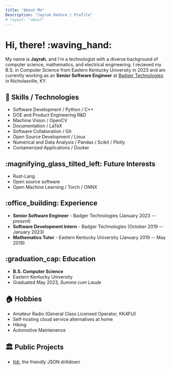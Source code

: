 ```yaml
---
title: "About Me"
Description: "Jayrah DeVore | Profile"
# layout: "about"
---
```


# Hi, there! :waving_hand:

My name is **Jayrah**, and I'm a technologist with a diverse background of
computer science, mathematics, and electrical engineering. I recieved my B.S. in
Computer Science from Eastern Kentucky University in 2023 and am currently
working as an **Senior Software Engineer** at
[Badger Technologies](https://badger-technologies.com) in Nicholasville, KY.

## :wrench: Skills / Technologies

- Software Development / Python / C++
- DOE and Product Engineering R&D
- Machine Vision / OpenCV
- Documentation / LaTeX
- Software Collaboration / Git
- Open Source Development / Linux
- Numerical and Data Analysis / Pandas / Scikit / Plotly
- Containerized Applications / Docker

## :magnifying_glass_tilted_left: Future Interests

- Rust-Lang
- Open source software
- Open Machine Learning / Torch / ONNX

## :office_building: Experience

- **Senior Software Engineer** - Badger Technologies (January 2023 -- _present_)
- **Software Development Intern** - Badger Technologies (October 2019 --
  January 2023)
- **Mathematics Tutor** - Eastern Kentucky University (January 2019 -- May 2019)

## :graduation_cap: Education

- **B.S. Computer Science**
- Eastern Kentucky University
- Graduated May 2023, _Summa cum Laude_

## :house: Hobbies

- Amateur Radio (General Class Licensed Operator, KK4FIJ)
- Self-hosting cloud service alternatives at home
- Hiking
- Automotive Maintenence

## :classical_building: Public Projects

- [tldj](https://github.com/jayrahdevore/tldrj), the friendly JSON drilldown
